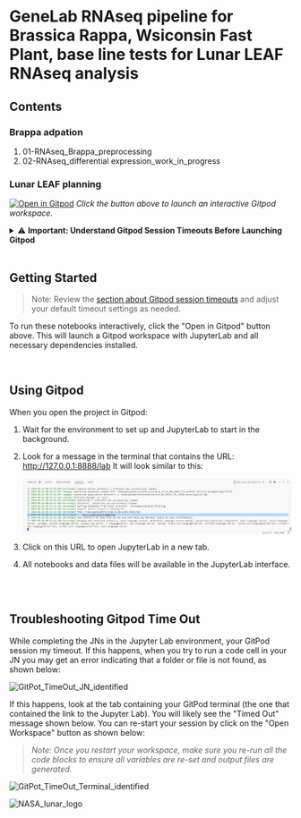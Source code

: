 # GeneLab RNAseq pipeline for Brassica Rappa, Wsiconsin Fast Plant, base line tests for Lunar LEAF RNAseq analysis

## Contents

### Brappa adpation 
1. 01-RNAseq_Brappa_preprocessing
2. 02-RNAseq_differential expression_work_in_progress

### Lunar LEAF planning 


[![Open in Gitpod](https://gitpod.io/button/open-in-gitpod.svg)](https://github.com/dr-richard-barker/B_rappa_LLGCSS)
*Click the button above to launch an interactive Gitpod workspace.*

<details id="understanding-gitpod-session-timeouts">
  <summary>⚠️ <strong>Important: Understand Gitpod Session Timeouts Before Launching Gitpod</strong></summary>

By default, Gitpod workspaces have an inactivity timeout of **30 minutes**. If there is no user input during this time, your workspace will stop. Additionally, if you close the Gitpod editor tab (but leave JupyterLab open), the timeout reduces to **5 minutes**. 

To avoid unexpected disconnections:

- **Keep both the Gitpod editor and JupyterLab tabs open while working.**

You can adjust your timeout settings (default: 30 minutes) in your [Gitpod User Preferences](https://gitpod.io/user/preferences) as shown below:

<img src="https://github.com/nasa/GeneLab-Training/blob/GL4U_Intro_2024/images/gitpod-user-preferences.png" align="center" alt=""/>

</details>  

<br>

## Getting Started

> Note: Review the [section about Gitpod session timeouts](#understanding-gitpod-session-timeouts) and adjust your default timeout settings as needed.

To run these notebooks interactively, click the "Open in Gitpod" button above. This will launch a Gitpod workspace with JupyterLab and all necessary dependencies installed.

<br>

## Using Gitpod

When you open the project in Gitpod:

1. Wait for the environment to set up and JupyterLab to start in the background.
2. Look for a message in the terminal that contains the URL: http://127.0.0.1:8888/lab
   It will look similar to this:

   <img src="https://github.com/nasa/GeneLab-Training/blob/GL4U_Intro_2024/images/gitpod-jupyter-running.png" align="center" alt="Jupyter Server Running Message"/>

3. Click on this URL to open JupyterLab in a new tab.
4. All notebooks and data files will be available in the JupyterLab interface.

<br>


<br>

## Troubleshooting Gitpod Time Out 

While completing the JNs in the Jupyter Lab environment, your GitPod session my timeout. 
If this happens, when you try to run a code cell in your JN you may get an error indicating that a folder or file is not found, as shown below:

![GitPot_TimeOut_JN_identified](https://github.com/user-attachments/assets/9a72cba3-64c6-4b54-bc9a-f9b5e635ecf7)

If this happens, look at the tab containing your GitPod terminal (the one that contained the link to the Jupyter Lab). You will likely see the "Timed Out" message shown below. You can re-start your session by click on the "Open Workspace" button as shown below:
> _Note: Once you restart your workspace, make sure you re-run all the code blocks to ensure all variables are re-set and output files are generated._

![GitPot_TimeOut_Terminal_identified](https://github.com/user-attachments/assets/91b2d26c-582c-415c-8e86-e52c2681f594)

![NASA_lunar_logo](https://github.com/user-attachments/assets/302cd2a6-24b4-44db-a52d-c5051227e3ae)

